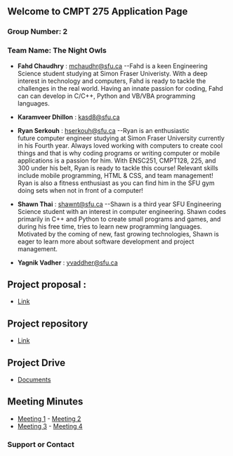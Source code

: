 ## Welcome to CMPT 275 Application Page 



### Group Number:  2

### Team Name:  The Night Owls

* **Fahd Chaudhry** : mchaudhr@sfu.ca --Fahd is a keen Engineering Science student studying at Simon Fraser Univeristy. With a deep interest in technology and computers, Fahd is ready to tackle the challenges in the real world. Having an innate passion for coding, Fahd can can develop in C/C++, Python and VB/VBA programming languages. 

* **Karamveer Dhillon** : kasd8@sfu.ca

* **Ryan Serkouh** : hserkouh@sfu.ca  --Ryan is an enthusiastic future computer engineer studying at Simon Fraser University currently in his Fourth year. Always loved working with computers to create cool things and that is why coding programs or writing computer or mobile applications is a passion for him. With ENSC251, CMPT128, 225, and 300 under his belt, Ryan is ready to tackle this course! Relevant skills include mobile programming, HTML & CSS, and team management! Ryan is also a fitness enthusiast as you can find him in the SFU gym doing sets when not in front of a computer!

* **Shawn Thai** : shawnt@sfu.ca  --Shawn is a third year SFU Engineering Science student with an interest in computer engineering. Shawn codes primarily in C++ and Python to create small programs and games, and during his free time, tries to learn new programming languages. Motivated by the coming of new, fast growing technologies, Shawn is eager to learn more about software development and project management.

* **Yagnik Vadher** : yvaddher@sfu.ca




## Project proposal : 
- [Link](https://docs.google.com/document/d/1Sjle3Uqf5rmHdhPMzWy1VnGbLSjvbW4b8QMaoAgdRVY/edit)

## Project repository 
- [Link](https://github.com/yvadher/cmpt275App)

## Project Drive 
- [Documents](https://drive.google.com/drive/u/1/folders/0BwsesvpyYdXJUXNBN3VfWEFCdE0?usp=sharing&pli=1)

## Meeting Minutes 
-  [Meeting 1](https://drive.google.com/open?id=0B7aK5G9fAl8ySWl3ZmxlUzRWckU)  - [Meeting 2](https://drive.google.com/open?id=0B7aK5G9fAl8yWUpvYm0wb3g5Snc)  
-  [Meeting 3](https://drive.google.com/open?id=0B7aK5G9fAl8yNmUtYnhYTXdEVlU)  - [Meeting 4](https://drive.google.com/open?id=0B7aK5G9fAl8yOEdZWUVFWXBRdnM)


### Support or Contact 
